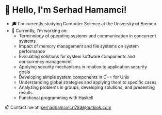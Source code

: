 # 👋 Hello, I'm Serhad Hamamci!  

- 🎓 I'm currently studying Computer Science at the University of Bremen.
- 🌱 Currently, I'm working on:  
  - Terminology of operating systems and communication in concurrent systems  
  - Impact of memory management and file systems on system performance  
  - Evaluating solutions for system software components and concurrency management  
  - Applying security mechanisms in relation to application security goals  
  - Developing simple system components in C++ for Unix  
  - Understanding global strategies and applying them to specific cases  
  - Analyzing problems in groups, developing solutions, and presenting results  
  - Functional programming with Haskell  

📫 Contact me at: serhadhamamci1783@outlook.com  
